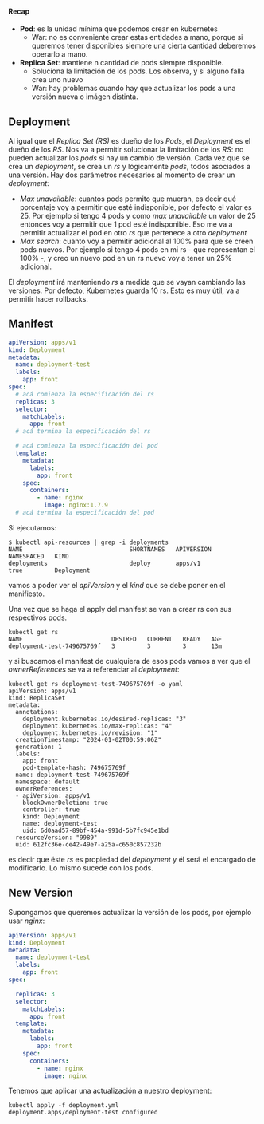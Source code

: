 #### Recap

- **Pod**: es la unidad mínima que podemos crear en kubernetes
    - War: no es conveniente crear estas entidades a mano, porque si queremos tener disponibles siempre una cierta
      cantidad deberemos operarlo a mano.
- **Replica Set**: mantiene n cantidad de pods siempre disponible.
    - Soluciona la limitación de los pods. Los observa, y si alguno falla crea uno nuevo
    - War: hay problemas cuando hay que actualizar los pods a una versión nueva o imágen distinta.

## Deployment

Al igual que el _Replica Set (RS)_ es dueño de los _Pods_, el _Deployment_ es el dueño de los _RS_. Nos va a permitir
solucionar la limitación de los _RS_: no pueden actualizar los _pods_ si hay un cambio de versión. Cada vez que se crea
un _deployment_, se crea un _rs_ y lógicamente _pods_, todos asociados a una versión. Hay dos parámetros necesarios al
momento de crear un _deployment_:

- _Max unavailable_: cuantos pods permito que mueran, es decir qué porcentaje voy a permitir que esté indisponible, por
  defecto el valor es 25. Por ejemplo si tengo 4 pods y como _max unavailable_ un valor de 25 entonces voy a permitir
  que 1 pod esté indisponible. Eso me va a permitir actualizar el pod en otro _rs_ que pertenece a otro _deployment_
- _Max search_: cuanto voy a permitir adicional al 100% para que se creen pods nuevos. Por ejemplo si tengo 4 pods en mi
  rs - que representan el 100% -, y creo un nuevo pod en un rs nuevo voy a tener un 25% adicional.

El _deployment_ irá manteniendo _rs_ a medida que se vayan cambiando las versiones. Por defecto, Kubernetes guarda 10
rs. Esto es muy útil, va a permitir hacer rollbacks.

## Manifest

```yml
apiVersion: apps/v1
kind: Deployment
metadata:
  name: deployment-test
  labels:
    app: front
spec:
  # acá comienza la especificación del rs
  replicas: 3
  selector:
    matchLabels:
      app: front
  # acá termina la especificación del rs

  # acá comienza la especificación del pod
  template:
    metadata:
      labels:
        app: front
    spec:
      containers:
        - name: nginx
          image: nginx:1.7.9
  # acá termina la especificación del pod
```

Si ejecutamos:

```shell
$ kubectl api-resources | grep -i deployments
NAME                              SHORTNAMES   APIVERSION                             NAMESPACED   KIND
deployments                       deploy       apps/v1                                true         Deployment
```

vamos a poder ver el _apiVersion_ y el _kind_ que se debe poner en el manifiesto.

Una vez que se haga el apply del manifest se van a crear rs con sus respectivos pods.

```shell
kubectl get rs
NAME                         DESIRED   CURRENT   READY   AGE
deployment-test-749675769f   3         3         3       13m
```

y si buscamos el manifest de cualquiera de esos pods vamos a ver que el _ownerReferences_ se va a referenciar al
_deployment_:

```shell
kubectl get rs deployment-test-749675769f -o yaml
apiVersion: apps/v1
kind: ReplicaSet
metadata:
  annotations:
    deployment.kubernetes.io/desired-replicas: "3"
    deployment.kubernetes.io/max-replicas: "4"
    deployment.kubernetes.io/revision: "1"
  creationTimestamp: "2024-01-02T00:59:06Z"
  generation: 1
  labels:
    app: front
    pod-template-hash: 749675769f
  name: deployment-test-749675769f
  namespace: default
  ownerReferences:
  - apiVersion: apps/v1
    blockOwnerDeletion: true
    controller: true
    kind: Deployment
    name: deployment-test
    uid: 6d0aad57-89bf-454a-991d-5b7fc945e1bd
  resourceVersion: "9989"
  uid: 612fc36e-ce42-49e7-a25a-c650c857232b

```

es decir que éste _rs_ es propiedad del _deployment_ y él será el encargado de modificarlo. Lo mismo sucede con los
pods.

## New Version

Supongamos que queremos actualizar la versión de los pods, por ejemplo usar _nginx_:

```yaml
apiVersion: apps/v1
kind: Deployment
metadata:
  name: deployment-test
  labels:
    app: front
spec:

  replicas: 3
  selector:
    matchLabels:
      app: front
  template:
    metadata:
      labels:
        app: front
    spec:
      containers:
        - name: nginx
          image: nginx
```
Tenemos que aplicar una actualización a nuestro deployment:
```shell
kubectl apply -f deployment.yml 
deployment.apps/deployment-test configured
```
